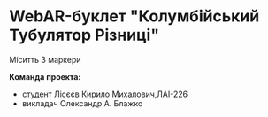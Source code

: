 # WebAR-буклет "Колумбійський Тубулятор Різниці"

Міситть 3 маркери

**Команда проекта:**
- студент Лісєєв Кирило Михалович,ЛАІ-226
- викладач Олександр А. Блажко

